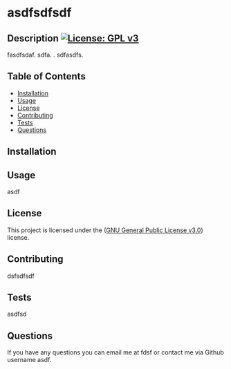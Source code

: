 
  # asdfsdfsdf

  
        
  ## Description [![License: GPL v3](https://img.shields.io/badge/License-GPLv3-blue.svg)](https://www.gnu.org/licenses/gpl-3.0)
  fasdfsdaf. sdfa. . sdfasdfs.

  ## Table of Contents
  - [Installation](#installation)
  - [Usage](#usage)
  - [License](#license)
  - [Contributing](#contributing)
  - [Tests](#tests)
  - [Questions](#questions)
               
  ## Installation
  
       
  ## Usage
  asdf
        
  ## License
  This project is licensed under the ([GNU General Public License v3.0](https://www.gnu.org/licenses/gpl-3.0)) license.
        
  ## Contributing
  dsfsdfsdf
       
  ## Tests
  asdfsd
       
  ## Questions
  If you have any questions you can email me at fdsf or contact me via Github username asdf.
        

